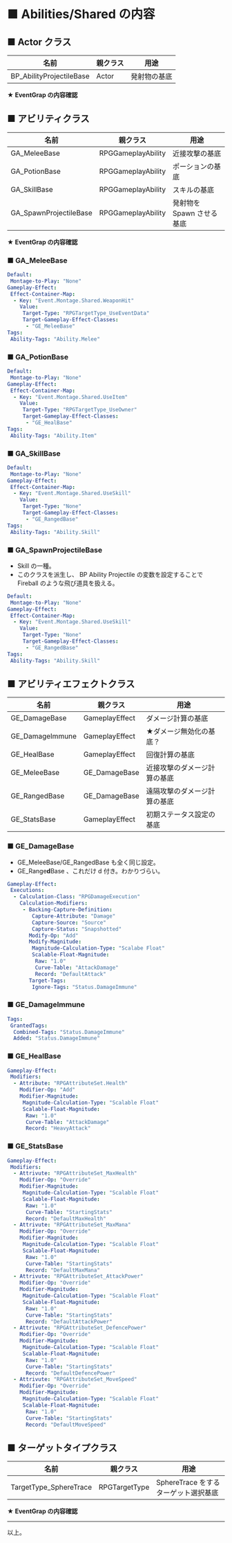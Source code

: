 # ■ Abilities/Shared の内容

## ■ Actor クラス
| 名前 | 親クラス | 用途 |
| ----- | ----- | ----- |
| BP_AbilityProjectileBase | Actor | 発射物の基底 |

**★ EventGrap の内容確認**

## ■ アビリティクラス
| 名前 | 親クラス |  用途 |
| ----- | ----- | ----- |
| GA_MeleeBase | RPGGameplayAbility | 近接攻撃の基底 |
| GA_PotionBase | RPGGameplayAbility | ポーションの基底 |
| GA_SkillBase | RPGGameplayAbility | スキルの基底 |
| GA_SpawnProjectileBase | RPGGameplayAbility | 発射物を Spawn させる基底 |

**★ EventGrap の内容確認**

### ■ GA_MeleeBase
```yaml
Default:
 Montage-to-Play: "None"
Gameplay-Effect:
 Effect-Container-Map:
  - Key: "Event.Montage.Shared.WeaponHit"
    Value:
     Target-Type: "RPGTargetType_UseEventData"
     Target-Gameplay-Effect-Classes:
      - "GE_MeleeBase"
Tags:
 Ability-Tags: "Ability.Melee"
```

### ■ GA_PotionBase
```yaml
Default:
 Montage-to-Play: "None"
Gameplay-Effect:
 Effect-Container-Map:
  - Key: "Event.Montage.Shared.UseItem"
    Value:
     Target-Type: "RPGTargetType_UseOwner"
     Target-Gameplay-Effect-Classes:
      - "GE_HealBase"
Tags:
 Ability-Tags: "Ability.Item"
```

### ■ GA_SkillBase
```yaml
Default:
 Montage-to-Play: "None"
Gameplay-Effect:
 Effect-Container-Map:
  - Key: "Event.Montage.Shared.UseSkill"
    Value:
     Target-Type: "None"
     Target-Gameplay-Effect-Classes:
      - "GE_RangedBase"
Tags:
 Ability-Tags: "Ability.Skill"
```

### ■ GA_SpawnProjectileBase

* Skill の一種。
* このクラスを派生し、 BP Ability Projectile の変数を設定することで Fireball のような飛び道具を扱える。

```yaml
Default:
 Montage-to-Play: "None"
Gameplay-Effect:
 Effect-Container-Map:
  - Key: "Event.Montage.Shared.UseSkill"
    Value:
     Target-Type: "None"
     Target-Gameplay-Effect-Classes:
      - "GE_RangedBase"
Tags:
 Ability-Tags: "Ability.Skill"
```

## ■ アビリティエフェクトクラス
| 名前 | 親クラス | 用途 |
| ----- | ----- | ----- |
| GE_DamageBase | GameplayEffect | ダメージ計算の基底 |
| GE_DamageImmune | GameplayEffect | ★ダメージ無効化の基底？ |
| GE_HealBase | GameplayEffect | 回復計算の基底 |
| GE_MeleeBase | GE_DamageBase | 近接攻撃のダメージ計算の基底 |
| GE_RangedBase | GE_DamageBase | 遠隔攻撃のダメージ計算の基底 |
| GE_StatsBase | GameplayEffect | 初期ステータス設定の基底 |

### ■ GE_DamageBase

* GE_MeleeBase/GE_RangedBase も全く同じ設定。
* GE_Range**d**Base 、これだけ d 付き。わかりづらい。

```yaml
Gameplay-Effect:
 Executions:
  - Calculation-Class: "RPGDamageExecution"
    Calculation-Modifiers:
     - Backing-Capture-Definition:
        Capture-Attribute: "Damage"
        Capture-Source: "Source"
        Capture-Status: "Snapshotted"
       Modify-Op: "Add"
       Modify-Magnitude:
        Magnitude-Calculation-Type: "Scalabe Float"
        Scalable-Float-Magnitude:
         Raw: "1.0"
         Curve-Table: "AttackDamage"
         Record: "DefaultAttack"
       Target-Tags:
        Ignore-Tags: "Status.DamageImmune"
```

### ■ GE_DamageImmune
```yaml
Tags:
 GrantedTags:
  Combined-Tags: "Status.DamageImmune"
  Added: "Status.DamageImmune"
```

### ■ GE_HealBase
```yaml
Gameplay-Effect:
 Modifiers:
  - Attribute: "RPGAttributeSet.Health"
    Modifier-Op: "Add"
    Modifier-Magnitude:
     Magnitude-Calculation-Type: "Scalable Float"
     Scalable-Float-Magnitude:
      Raw: "1.0"
      Curve-Table: "AttackDamage"
      Record: "HeavyAttack"
```

### ■ GE_StatsBase
```yaml
Gameplay-Effect:
 Modifiers:
  - Attrivute: "RPGAttributeSet_MaxHealth"
    Modifier-Op: "Override"
    Modifier-Magnitude:
     Magnitude-Calculation-Type: "Scalable Float"
     Scalable-Float-Magnitude:
      Raw: "1.0"
      Curve-Table: "StartingStats"
      Record: "DefaultMaxHealth"
  - Attrivute: "RPGAttributeSet_MaxMana"
    Modifier-Op: "Override"
    Modifier-Magnitude:
     Magnitude-Calculation-Type: "Scalable Float"
     Scalable-Float-Magnitude:
      Raw: "1.0"
      Curve-Table: "StartingStats"
      Record: "DefaultMaxMana"
  - Attrivute: "RPGAttributeSet_AttackPower"
    Modifier-Op: "Override"
    Modifier-Magnitude:
     Magnitude-Calculation-Type: "Scalable Float"
     Scalable-Float-Magnitude:
      Raw: "1.0"
      Curve-Table: "StartingStats"
      Record: "DefaultAttackPower"
  - Attrivute: "RPGAttributeSet_DefencePower"
    Modifier-Op: "Override"
    Modifier-Magnitude:
     Magnitude-Calculation-Type: "Scalable Float"
     Scalable-Float-Magnitude:
      Raw: "1.0"
      Curve-Table: "StartingStats"
      Record: "DefaultDefencePower"
  - Attrivute: "RPGAttributeSet_MoveSpeed"
    Modifier-Op: "Override"
    Modifier-Magnitude:
     Magnitude-Calculation-Type: "Scalable Float"
     Scalable-Float-Magnitude:
      Raw: "1.0"
      Curve-Table: "StartingStats"
      Record: "DefaultMoveSpeed"
```

## ■ ターゲットタイプクラス

| 名前 | 親クラス | 用途 |
| ----- | ----- | ----- |
| TargetType_SphereTrace | RPGTargetType | SphereTrace をするターゲット選択基底 |

**★ EventGrap の内容確認**


----
以上。
